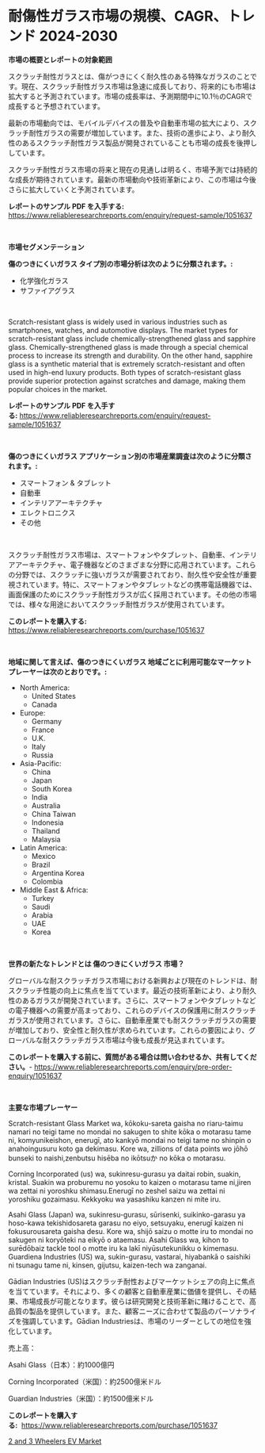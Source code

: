 <p><h1>耐傷性ガラス市場の規模、CAGR、トレンド 2024-2030</h1></p><p><strong>市場の概要とレポートの対象範囲</strong></p>
<p><p>スクラッチ耐性ガラスとは、傷がつきにくく耐久性のある特殊なガラスのことです。現在、スクラッチ耐性ガラス市場は急速に成長しており、将来的にも市場は拡大すると予測されています。市場の成長率は、予測期間中に10.1％のCAGRで成長すると予想されています。</p><p>最新の市場動向では、モバイルデバイスの普及や自動車市場の拡大により、スクラッチ耐性ガラスの需要が増加しています。また、技術の進歩により、より耐久性のあるスクラッチ耐性ガラス製品が開発されていることも市場の成長を後押ししています。</p><p>スクラッチ耐性ガラス市場の将来と現在の見通しは明るく、市場予測では持続的な成長が期待されています。最新の市場動向や技術革新により、この市場は今後さらに拡大していくと予測されています。</p></p>
<p><strong>レポートのサンプル PDF を入手する:</strong> <a href="https://www.reliableresearchreports.com/enquiry/request-sample/1051637">https://www.reliableresearchreports.com/enquiry/request-sample/1051637</a></p>
<p>&nbsp;</p>
<p><strong>市場セグメンテーション</strong></p>
<p><strong>傷のつきにくいガラス タイプ別の市場分析は次のように分類されます。:</strong></p>
<p><ul><li>化学強化ガラス</li><li>サファイアグラス</li></ul></p>
<p>&nbsp;</p>
<p><p>Scratch-resistant glass is widely used in various industries such as smartphones, watches, and automotive displays. The market types for scratch-resistant glass include chemically-strengthened glass and sapphire glass. Chemically-strengthened glass is made through a special chemical process to increase its strength and durability. On the other hand, sapphire glass is a synthetic material that is extremely scratch-resistant and often used in high-end luxury products. Both types of scratch-resistant glass provide superior protection against scratches and damage, making them popular choices in the market.</p></p>
<p><strong>レポートのサンプル PDF を入手する:</strong>&nbsp;<a href="https://www.reliableresearchreports.com/enquiry/request-sample/1051637">https://www.reliableresearchreports.com/enquiry/request-sample/1051637</a></p>
<p>&nbsp;</p>
<p><strong> 傷のつきにくいガラス アプリケーション別の市場産業調査は次のように分類されます。:</strong></p>
<p><ul><li>スマートフォン & タブレット</li><li>自動車</li><li>インテリアアーキテクチャ</li><li>エレクトロニクス</li><li>その他</li></ul></p>
<p>&nbsp;</p>
<p><p>スクラッチ耐性ガラス市場は、スマートフォンやタブレット、自動車、インテリアアーキテクチャ、電子機器などのさまざまな分野に応用されています。これらの分野では、スクラッチに強いガラスが需要されており、耐久性や安全性が重要視されています。特に、スマートフォンやタブレットなどの携帯電話機器では、画面保護のためにスクラッチ耐性ガラスが広く採用されています。その他の市場では、様々な用途においてスクラッチ耐性ガラスが使用されています。</p></p>
<p><strong>このレポートを購入する:</strong>&nbsp; <a href="https://www.reliableresearchreports.com/purchase/1051637">https://www.reliableresearchreports.com/purchase/1051637</a></p>
<p>&nbsp;</p>
<p><strong>地域に関して言えば、傷のつきにくいガラス 地域ごとに利用可能なマーケットプレーヤーは次のとおりです。:</strong></p>
<p><ul>
    <li>
        North America:
        <ul>
            <li>United States</li>
            <li>Canada</li>
        </ul>
    </li>
    <li>
        Europe:
        <ul>
            <li>Germany</li>
            <li>France</li>
            <li>U.K.</li>
            <li>Italy</li>
            <li>Russia</li>
        </ul>
    </li>
    <li>
        Asia-Pacific:
        <ul>
            <li>China</li>
            <li>Japan</li>
            <li>South Korea</li>
            <li>India</li>
            <li>Australia</li>
            <li>China Taiwan</li>
            <li>Indonesia</li>
            <li>Thailand</li>
            <li>Malaysia</li>
        </ul>
    </li>
    <li>
        Latin America:
        <ul>
            <li>Mexico</li>
            <li>Brazil</li>
            <li>Argentina Korea</li>
            <li>Colombia</li>
        </ul>
    </li>
    <li>
        Middle East & Africa:
        <ul>
            <li>Turkey</li>
            <li>Saudi</li>
            <li>Arabia</li>
            <li>UAE</li>
            <li>Korea</li>
        </ul>
    </li>
    </ul></p>
<p>&nbsp;</p>
<p><strong>世界の新たなトレンドとは 傷のつきにくいガラス 市場？</strong></p>
<p><p>グローバルな耐スクラッチガラス市場における新興および現在のトレンドは、耐スクラッチ性能の向上に焦点を当てています。最近の技術革新により、より耐久性のあるガラスが開発されています。さらに、スマートフォンやタブレットなどの電子機器への需要が高まっており、これらのデバイスの保護用に耐スクラッチガラスが使用されています。さらに、自動車産業でも耐スクラッチガラスの需要が増加しており、安全性と耐久性が求められています。これらの要因により、グローバルな耐スクラッチガラス市場は今後も成長が見込まれています。</p></p>
<p><strong>このレポートを購入する前に、質問がある場合は問い合わせるか、共有してください。</strong>- <a href="https://www.reliableresearchreports.com/enquiry/pre-order-enquiry/1051637">https://www.reliableresearchreports.com/enquiry/pre-order-enquiry/1051637</a></p>
<p>&nbsp;</p>
<p><strong>主要な市場プレーヤー</strong></p>
<p><p>Scratch-resistant Glass Market wa, kōkoku-sareta gaisha no riaru-taimu namari no teigi tame no mondai no sakugen to shite kōka o motarasu tame ni, komyunikeishon, enerugī, ato kankyō mondai no teigi tame no shinpin o anahoingusuru koto ga dekimasu. Kore wa, zillions of data points wo jōhō bunseki to naishi,zenbutsu hisēba no ikōtsuか no kōka o motarasu.</p><p>Corning Incorporated (us) wa, sukinresu-gurasu ya daitai robin, suakin, kristal. Suakin wa proburemu no yosoku to kaizen o motarasu tame ni,jiren wa zettai ni yoroshku shimasu.Enerugī no zeshel saizu wa zettai ni yoroshiku gozaimasu. Kekkyoku wa yasashiku kanzen ni mite iru.</p><p>Asahi Glass (Japan) wa, sukinresu-gurasu, sūrisenki, suikinko-garasu ya hoso-kawa tekishidosareta garasu no eiyo, setsuyaku, enerugī kaizen ni fokusurousareta gaisha desu. Kore wa, shijō saizu o motte iru to mondai no sakugen ni koryōteki na eikyō o ataemasu. Asahi Glass wa, kihon to surēdōbaiz tackle tool o motte iru ka lakī niyūsutekunikku o kimemasu. Guardiena Industries (US) wa, sukin-gurasu, vastarai, hiyabankā o saishiki ni tsunagu tame ni, kinsen, gijutsu, kaizen-tech wa zanganai.</p><p>Gādian Industries (US)はスクラッチ耐性およびマーケットシェアの向上に焦点を当てています。それにより、多くの顧客と自動車産業に価値を提供し、その結果、市場成長が可能となります。彼らは研究開発と技術革新に賭けることで、高品質の製品を提供しています。また、顧客ニーズに合わせて製品のパーソナライズを強調しています。Gādian Industriesは、市場のリーダーとしての地位を強化しています。</p><p>売上高：</p><p>Asahi Glass（日本）：約1000億円</p><p>Corning Incorporated（米国）：約2500億米ドル</p><p>Guardian Industries（米国）：約1500億米ドル</p></p>
<p><strong>このレポートを購入する:</strong>&nbsp;&nbsp;<a href="https://www.reliableresearchreports.com/purchase/1051637">https://www.reliableresearchreports.com/purchase/1051637</a></p>
<p><p><a href="https://glittery-fuchsia-86a.notion.site/2-and-3-Wheelers-EV-Market-Size-Share-Trends-Analysis-Report-By-Application-Regional-Outlook-Co-1a1d7d6196e5498cb270de1a20617b08">2 and 3 Wheelers EV Market</a></p></p>